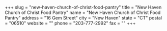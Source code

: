 +++
slug = "new-haven-church-of-christ-food-pantry"
title = "New Haven Church of Christ Food Pantry"
name = "New Haven Church of Christ Food Pantry"
address = "16 Gem Street"
city = "New Haven"
state = "CT"
postal = "06510"
website = ""
phone = "203-777-2992"
fax = ""
+++
